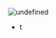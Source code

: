 
![undefined](https://upload.wikimedia.org/wikipedia/commons/5/51/Western_front_1915-16.jpg)

- t


